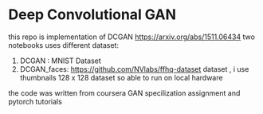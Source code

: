 # Deep Convolutional GAN
this repo is implementation of DCGAN https://arxiv.org/abs/1511.06434
two notebooks uses different dataset:
1. DCGAN : MNIST Dataset
2. DCGAN_faces: https://github.com/NVlabs/ffhq-dataset dataset , i use thumbnails 128 x 128 dataset so able to run on local hardware

the code was written from coursera GAN specilization assignment and pytorch tutorials

